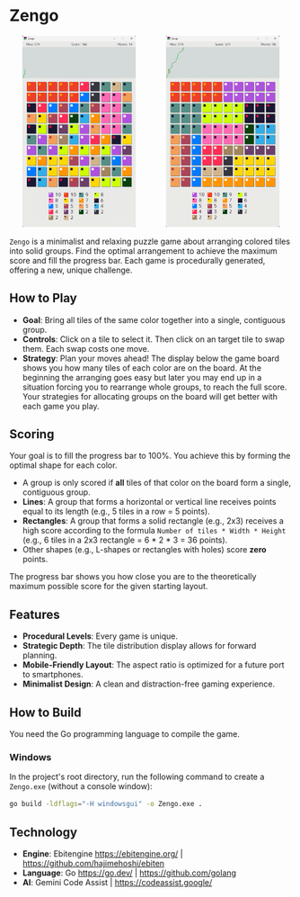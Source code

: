 # Zengo
<p align="middle">
<img src="docs/screenshot_a.png" width="40%" style="margin-right: 10%">
<img src="docs/screenshot_b.png" width="40%" >
</p>

`Zengo` is a minimalist and relaxing puzzle game about arranging colored tiles into solid groups. Find the optimal arrangement to achieve the maximum score and fill the progress bar. Each game is procedurally generated, offering a new, unique challenge.

## How to Play

*   **Goal**: Bring all tiles of the same color together into a single, contiguous group.
*   **Controls**: Click on a tile to select it. Then click on an target tile to swap them. Each swap costs one move.
*   **Strategy**: Plan your moves ahead!  The display below the game board shows you how many tiles of each color are on the board. At the beginning the arranging goes easy but later you may end up in a situation forcing you to rearrange whole groups, to reach the full score. Your strategies for allocating groups on the board will get better with each game you play.

## Scoring

Your goal is to fill the progress bar to 100%. You achieve this by forming the optimal shape for each color.

*   A group is only scored if **all** tiles of that color on the board form a single, contiguous group.
*   **Lines**: A group that forms a horizontal or vertical line receives points equal to its length (e.g., 5 tiles in a row = 5 points).
*   **Rectangles**: A group that forms a solid rectangle (e.g., 2x3) receives a high score according to the formula `Number of tiles * Width * Height` (e.g., 6 tiles in a 2x3 rectangle = 6 * 2 * 3 = 36 points).
*   Other shapes (e.g., L-shapes or rectangles with holes) score **zero** points.

The progress bar shows you how close you are to the theoretically maximum possible score for the given starting layout.

## Features

*   **Procedural Levels**: Every game is unique.
*   **Strategic Depth**: The tile distribution display allows for forward planning.
*   **Mobile-Friendly Layout**: The aspect ratio is optimized for a future port to smartphones.
*   **Minimalist Design**: A clean and distraction-free gaming experience.

## How to Build

You need the Go programming language to compile the game.

### Windows

In the project's root directory, run the following command to create a `Zengo.exe` (without a console window):

```bash
go build -ldflags="-H windowsgui" -o Zengo.exe .
```

## Technology

*   **Engine**: Ebitengine https://ebitengine.org/ | https://github.com/hajimehoshi/ebiten
*   **Language**: Go https://go.dev/ | https://github.com/golang
*   **AI**: Gemini Code Assist | https://codeassist.google/